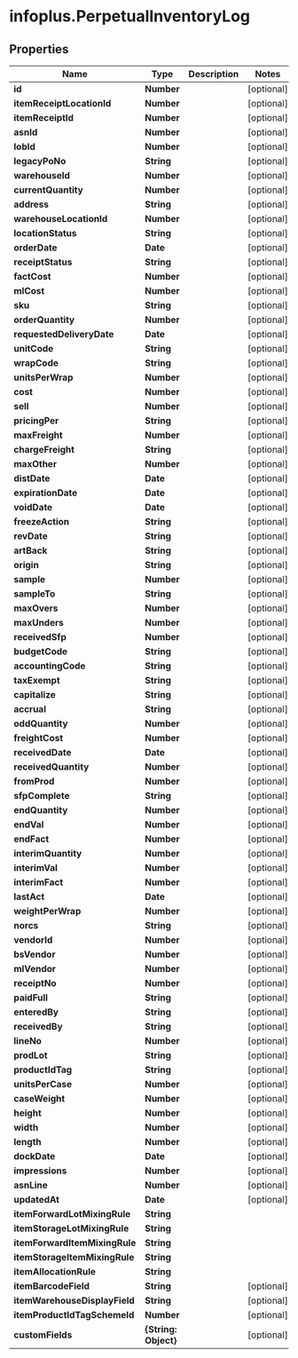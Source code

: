 # infoplus.PerpetualInventoryLog

## Properties
Name | Type | Description | Notes
------------ | ------------- | ------------- | -------------
**id** | **Number** |  | [optional] 
**itemReceiptLocationId** | **Number** |  | [optional] 
**itemReceiptId** | **Number** |  | [optional] 
**asnId** | **Number** |  | [optional] 
**lobId** | **Number** |  | [optional] 
**legacyPoNo** | **String** |  | [optional] 
**warehouseId** | **Number** |  | [optional] 
**currentQuantity** | **Number** |  | [optional] 
**address** | **String** |  | [optional] 
**warehouseLocationId** | **Number** |  | [optional] 
**locationStatus** | **String** |  | [optional] 
**orderDate** | **Date** |  | [optional] 
**receiptStatus** | **String** |  | [optional] 
**factCost** | **Number** |  | [optional] 
**mlCost** | **Number** |  | [optional] 
**sku** | **String** |  | [optional] 
**orderQuantity** | **Number** |  | [optional] 
**requestedDeliveryDate** | **Date** |  | [optional] 
**unitCode** | **String** |  | [optional] 
**wrapCode** | **String** |  | [optional] 
**unitsPerWrap** | **Number** |  | [optional] 
**cost** | **Number** |  | [optional] 
**sell** | **Number** |  | [optional] 
**pricingPer** | **String** |  | [optional] 
**maxFreight** | **Number** |  | [optional] 
**chargeFreight** | **String** |  | [optional] 
**maxOther** | **Number** |  | [optional] 
**distDate** | **Date** |  | [optional] 
**expirationDate** | **Date** |  | [optional] 
**voidDate** | **Date** |  | [optional] 
**freezeAction** | **String** |  | [optional] 
**revDate** | **String** |  | [optional] 
**artBack** | **String** |  | [optional] 
**origin** | **String** |  | [optional] 
**sample** | **Number** |  | [optional] 
**sampleTo** | **String** |  | [optional] 
**maxOvers** | **Number** |  | [optional] 
**maxUnders** | **Number** |  | [optional] 
**receivedSfp** | **Number** |  | [optional] 
**budgetCode** | **String** |  | [optional] 
**accountingCode** | **String** |  | [optional] 
**taxExempt** | **String** |  | [optional] 
**capitalize** | **String** |  | [optional] 
**accrual** | **String** |  | [optional] 
**oddQuantity** | **Number** |  | [optional] 
**freightCost** | **Number** |  | [optional] 
**receivedDate** | **Date** |  | [optional] 
**receivedQuantity** | **Number** |  | [optional] 
**fromProd** | **Number** |  | [optional] 
**sfpComplete** | **String** |  | [optional] 
**endQuantity** | **Number** |  | [optional] 
**endVal** | **Number** |  | [optional] 
**endFact** | **Number** |  | [optional] 
**interimQuantity** | **Number** |  | [optional] 
**interimVal** | **Number** |  | [optional] 
**interimFact** | **Number** |  | [optional] 
**lastAct** | **Date** |  | [optional] 
**weightPerWrap** | **Number** |  | [optional] 
**norcs** | **String** |  | [optional] 
**vendorId** | **Number** |  | [optional] 
**bsVendor** | **Number** |  | [optional] 
**mlVendor** | **Number** |  | [optional] 
**receiptNo** | **Number** |  | [optional] 
**paidFull** | **String** |  | [optional] 
**enteredBy** | **String** |  | [optional] 
**receivedBy** | **String** |  | [optional] 
**lineNo** | **Number** |  | [optional] 
**prodLot** | **String** |  | [optional] 
**productIdTag** | **String** |  | [optional] 
**unitsPerCase** | **Number** |  | [optional] 
**caseWeight** | **Number** |  | [optional] 
**height** | **Number** |  | [optional] 
**width** | **Number** |  | [optional] 
**length** | **Number** |  | [optional] 
**dockDate** | **Date** |  | [optional] 
**impressions** | **Number** |  | [optional] 
**asnLine** | **Number** |  | [optional] 
**updatedAt** | **Date** |  | [optional] 
**itemForwardLotMixingRule** | **String** |  | 
**itemStorageLotMixingRule** | **String** |  | 
**itemForwardItemMixingRule** | **String** |  | 
**itemStorageItemMixingRule** | **String** |  | 
**itemAllocationRule** | **String** |  | 
**itemBarcodeField** | **String** |  | [optional] 
**itemWarehouseDisplayField** | **String** |  | [optional] 
**itemProductIdTagSchemeId** | **Number** |  | [optional] 
**customFields** | **{String: Object}** |  | [optional] 


